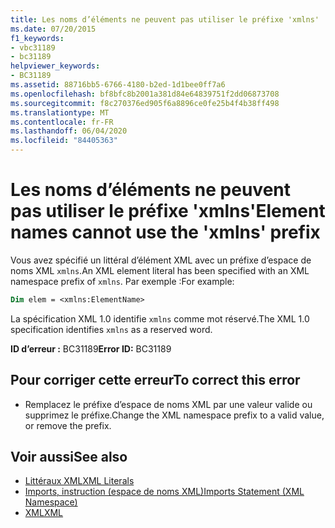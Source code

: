 ```yaml
---
title: Les noms d’éléments ne peuvent pas utiliser le préfixe 'xmlns'
ms.date: 07/20/2015
f1_keywords:
- vbc31189
- bc31189
helpviewer_keywords:
- BC31189
ms.assetid: 88716bb5-6766-4180-b2ed-1d1bee0ff7a6
ms.openlocfilehash: bf8bfc8b2001a381d84e64839751f2dd06873708
ms.sourcegitcommit: f8c270376ed905f6a8896ce0fe25b4f4b38ff498
ms.translationtype: MT
ms.contentlocale: fr-FR
ms.lasthandoff: 06/04/2020
ms.locfileid: "84405363"
---
```

# <a name="element-names-cannot-use-the-xmlns-prefix"></a><span data-ttu-id="2aa3f-102">Les noms d’éléments ne peuvent pas utiliser le préfixe 'xmlns'</span><span class="sxs-lookup"><span data-stu-id="2aa3f-102">Element names cannot use the 'xmlns' prefix</span></span>
<span data-ttu-id="2aa3f-103">Vous avez spécifié un littéral d’élément XML avec un préfixe d’espace de noms XML `xmlns`.</span><span class="sxs-lookup"><span data-stu-id="2aa3f-103">An XML element literal has been specified with an XML namespace prefix of `xmlns`.</span></span> <span data-ttu-id="2aa3f-104">Par exemple :</span><span class="sxs-lookup"><span data-stu-id="2aa3f-104">For example:</span></span>  
  
```vb  
Dim elem = <xmlns:ElementName>  
```  
  
 <span data-ttu-id="2aa3f-105">La spécification XML 1.0 identifie `xmlns` comme mot réservé.</span><span class="sxs-lookup"><span data-stu-id="2aa3f-105">The XML 1.0 specification identifies `xmlns` as a reserved word.</span></span>  
  
 <span data-ttu-id="2aa3f-106">**ID d’erreur :** BC31189</span><span class="sxs-lookup"><span data-stu-id="2aa3f-106">**Error ID:** BC31189</span></span>  
  
## <a name="to-correct-this-error"></a><span data-ttu-id="2aa3f-107">Pour corriger cette erreur</span><span class="sxs-lookup"><span data-stu-id="2aa3f-107">To correct this error</span></span>  
  
- <span data-ttu-id="2aa3f-108">Remplacez le préfixe d’espace de noms XML par une valeur valide ou supprimez le préfixe.</span><span class="sxs-lookup"><span data-stu-id="2aa3f-108">Change the XML namespace prefix to a valid value, or remove the prefix.</span></span>  
  
## <a name="see-also"></a><span data-ttu-id="2aa3f-109">Voir aussi</span><span class="sxs-lookup"><span data-stu-id="2aa3f-109">See also</span></span>

- [<span data-ttu-id="2aa3f-110">Littéraux XML</span><span class="sxs-lookup"><span data-stu-id="2aa3f-110">XML Literals</span></span>](../language-reference/xml-literals/index.md)
- [<span data-ttu-id="2aa3f-111">Imports, instruction (espace de noms XML)</span><span class="sxs-lookup"><span data-stu-id="2aa3f-111">Imports Statement (XML Namespace)</span></span>](../language-reference/statements/imports-statement-xml-namespace.md)
- [<span data-ttu-id="2aa3f-112">XML</span><span class="sxs-lookup"><span data-stu-id="2aa3f-112">XML</span></span>](../programming-guide/language-features/xml/index.md)
